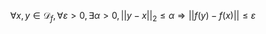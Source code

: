 $$\forall x, y \in \mathcal{D}_{f}, \forall \varepsilon >0, \exists \alpha >0, \left|\left| y-x \right|\right|_{2} \leq \alpha \Rightarrow \left|\left| f(y)-f(x) \right|\right| \leq \varepsilon $$
